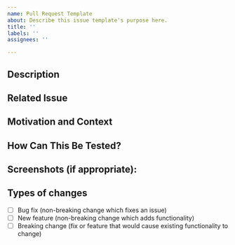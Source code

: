 ```yaml
---
name: Pull Request Template
about: Describe this issue template's purpose here.
title: ''
labels: ''
assignees: ''

---
```


## Description
<!--- Describe your changes in detail -->
## Related Issue
<!--- This project only accepts pull requests related to open issues -->
<!--- If suggesting a new feature or change, please discuss it in an issue first -->
<!--- If fixing a bug, there should be an issue describing it with steps to reproduce -->
<!--- Please link to the issue here: -->
## Motivation and Context
<!--- Why is this change required? What problem does it solve? -->
## How Can This Be Tested?
<!--- Please describe in detail how teammates can test your changes. -->
## Screenshots (if appropriate):
## Types of changes
<!--- What types of changes does your code introduce? Put an `x` in all the boxes that apply: -->
- [ ] Bug fix (non-breaking change which fixes an issue)
- [ ] New feature (non-breaking change which adds functionality)
- [ ] Breaking change (fix or feature that would cause existing functionality to change)
